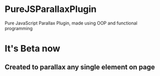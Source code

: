 # PureJSParallaxPlugin
Pure JavaScript Parallax Plugin, made using OOP and functional programming

# It's Beta now
## Created to parallax any single element on page 
